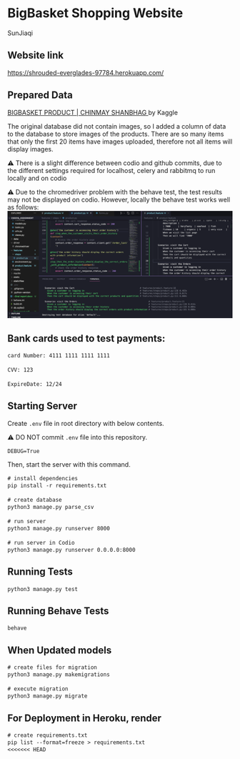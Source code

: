 # BigBasket Shopping Website

SunJiaqi


## Website link

https://shrouded-everglades-97784.herokuapp.com/

## Prepared Data

[BIGBASKET PRODUCT | CHINMAY SHANBHAG ](https://www.kaggle.com/datasets/chinmayshanbhag/big-basket-products) by Kaggle

The original database did not contain images, so I added a column of data to the database to store images of the products. There are so many items that only the first 20 items have images uploaded, therefore not all items will display images.


⚠️ There is a slight difference between codio and github commits, due to the different settings required for localhost, celery and rabbitmq to run locally and on codio

⚠️ Due to the chromedriver problem with the behave test, the test results may not be displayed on codio. However, locally the behave test works well as follows:
![Image text](staticfiles/note.png)

## Bank cards used to test payments:

```
card Number: 4111 1111 1111 1111

CVV: 123

ExpireDate: 12/24
```

## Starting Server

Create `.env` file in root directory with below contents.

⚠️ DO NOT commit `.env` file into this repository.

```.env
DEBUG=True
```
Then, start the server with this command.

```commandline
# install dependencies
pip install -r requirements.txt

# create database
python3 manage.py parse_csv

# run server
python3 manage.py runserver 8000

# run server in Codio
python3 manage.py runserver 0.0.0.0:8000
```

## Running Tests

```commandline
python3 manage.py test
```

## Running Behave Tests

```commandline
behave
```

## When Updated models

```commandline
# create files for migration
python3 manage.py makemigrations

# execute migration
python3 manage.py migrate
```

## For Deployment in Heroku, render

```commandline
# create requirements.txt
pip list --format=freeze > requirements.txt
<<<<<<< HEAD
```

